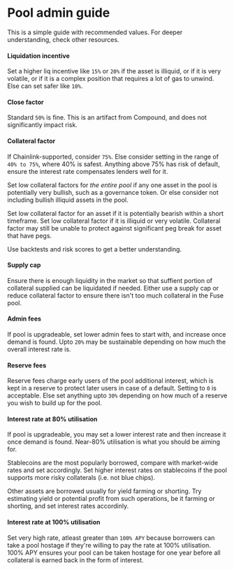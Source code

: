 # Pool admin guide

This is a simple guide with recommended values. For deeper understanding, check other resources.

#### Liquidation incentive

Set a higher liq incentive like `15%` or `20%` if the asset is illiquid, or if it is very volatile, or if it is a complex position that requires a lot of gas to unwind. Else can set safer like `10%`.

#### Close factor

Standard `50%` is fine. This is an artifact from Compound, and does not significantly impact risk.

#### Collateral factor

If Chainlink-supported, consider `75%`. Else consider setting in the range of `40% to 75%`, where 40% is safest. Anything above 75% has risk of default, ensure the interest rate compensates lenders well for it.

Set low collateral factors for *the entire pool* if any one asset in the pool is potentially very bullish, such as a governance token. Or else consider not including bullish illiquid assets in the pool.

Set low collateral factor for an asset if it is potentially bearish within a short timeframe. Set low collateral factor if it is illiquid or very volatile. Collateral factor may still be unable to protect against significant peg break for asset that have pegs.

Use backtests and risk scores to get a better understanding.

#### Supply cap

Ensure there is enough liquidity in the market so that suffient portion of collateral supplied can be liquidated if needed. Either use a supply cap or reduce collateral factor to ensure there isn't too much collateral in the Fuse pool.

#### Admin fees

If pool is upgradeable, set lower admin fees to start with, and increase once demand is found. Upto `20%` may be sustainable depending on how much the overall interest rate is.

#### Reserve fees

Reserve fees charge early users of the pool additional interest, which is kept in a reserve to protect later users in case of a default. Setting to `0` is acceptable. Else set anything upto `30%` depending on how much of a reserve you wish to build up for the pool.

#### Interest rate at 80% utilisation

If pool is upgradeable, you may set a lower interest rate and then increase it once demand is found. Near-80% utilisation is what you should be aiming for.

Stablecoins are the most popularly borrowed, compare with market-wide rates and set accordingly. Set higher interest rates on stablecoins if the pool supports more risky collaterals (i.e. not blue chips).

Other assets are borrowed usually for yield farming or shorting. Try estimating yield or potential profit from such operations, be it farming or shorting, and set interest rates accordinly.

#### Interest rate at 100% utilisation

Set very high rate, atleast greater than `100% APY` because borrowers can take a pool hostage if they're willing to pay the rate at 100% utilisation. 100% APY ensures your pool can be taken hostage for one year before all collateral is earned back in the form of interest.

